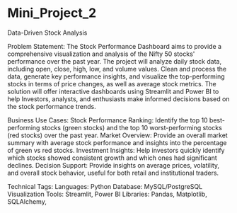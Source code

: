 # Mini_Project_2
Data-Driven Stock Analysis

Problem Statement:
The Stock Performance Dashboard aims to provide a comprehensive visualization and analysis of the Nifty 50 stocks' performance over the past year. The project will analyze daily stock data, including open, close, high, low, and volume values. Clean and process the data, generate key performance insights, and visualize the top-performing stocks in terms of price changes, as well as average stock metrics. The solution will offer interactive dashboards using Streamlit and Power BI to help Investors, analysts, and enthusiasts make informed decisions based on the stock performance trends.

Business Use Cases:
Stock Performance Ranking: Identify the top 10 best-performing stocks (green stocks) and the top 10 worst-performing stocks (red stocks) over the past year.
Market Overview: Provide an overall market summary with average stock performance and insights into the percentage of green vs red stocks.
Investment Insights: Help investors quickly identify which stocks showed consistent growth and which ones had significant declines.
Decision Support: Provide insights on average prices, volatility, and overall stock behavior, useful for both retail and institutional traders.

Technical Tags:
Languages: Python
Database: MySQL/PostgreSQL
Visualization Tools: Streamlit, Power BI
Libraries: Pandas, Matplotlib, SQLAlchemy,
